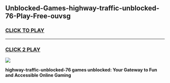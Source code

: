 
## Unblocked-Games-highway-traffic-unblocked-76-Play-Free-ouvsg
<h3>
<a href="https://premium76.site?title=highway-traffic-unblocked-76&ref=18A1">CLICK TO PLAY</a></h3>
<hr>

<h3>
<a href="https://premium76.site?title=highway-traffic-unblocked-76&ref=18A1">CLICK 2 PLAY</a>
  
</h3>

<a href="https://premium76.site?title=highway-traffic-unblocked-76&ref=18A1"><img src="https://clearcache.store/games.png"></a>


**highway-traffic-unblocked-76 games unblocked: Your Gateway to Fun and Accessible Online Gaming**

